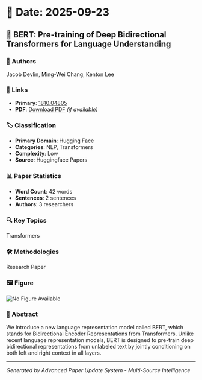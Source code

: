 # 📅 Date: 2025-09-23

## 📄 BERT: Pre-training of Deep Bidirectional Transformers for Language Understanding

### 👥 Authors
Jacob Devlin, Ming-Wei Chang, Kenton Lee

### 🔗 Links
- **Primary**: [1810.04805](https://arxiv.org/abs/1810.04805)
- **PDF**: [Download PDF](https://arxiv.org/pdf/1810.04805.pdf) *(if available)*



### 🏷️ Classification
- **Primary Domain**: Hugging Face
- **Categories**: NLP, Transformers
- **Complexity**: Low
- **Source**: Huggingface Papers

### 📊 Paper Statistics
- **Word Count**: 42 words
- **Sentences**: 2 sentences
- **Authors**: 3 researchers

### 🔍 Key Topics
Transformers

### 🛠️ Methodologies
Research Paper

### 🖼️ Figure
![No Figure Available](https://img.shields.io/badge/Figure-Not_Available-lightgrey?style=for-the-badge)

### 📝 Abstract
We introduce a new language representation model called BERT, which stands for Bidirectional Encoder Representations from Transformers. Unlike recent language representation models, BERT is designed to pre-train deep bidirectional representations from unlabeled text by jointly conditioning on both left and right context in all layers.

---
*Generated by Advanced Paper Update System - Multi-Source Intelligence*

